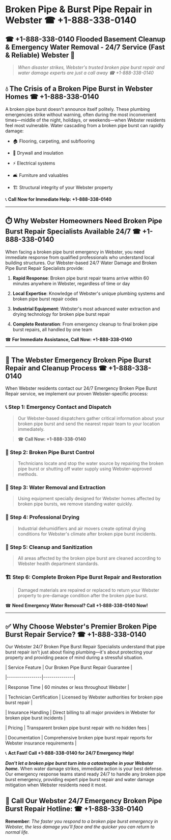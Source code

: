 # Broken Pipe & Burst Pipe Repair in Webster ☎ +1-888-338-0140  
## ☎ +1-888-338-0140 Flooded Basement Cleanup & Emergency Water Removal - 24/7 Service (Fast & Reliable) Webster 🚨  

> *When disaster strikes, Webster's trusted broken pipe burst repair and water damage experts are just a call away ☎ +1-888-338-0140*  

## 💧 The Crisis of a Broken Pipe Burst in Webster Homes ☎ +1-888-338-0140  

A broken pipe burst doesn't announce itself politely. These plumbing emergencies strike without warning, often during the most inconvenient times—middle of the night, holidays, or weekends—when Webster residents feel most vulnerable. Water cascading from a broken pipe burst can rapidly damage:  

* 🏠 Flooring, carpeting, and subflooring  
* 🧱 Drywall and insulation  
* ⚡ Electrical systems  
* 🛋️ Furniture and valuables  
* 🏗️ Structural integrity of your Webster property  

📞 **Call Now for Immediate Help: +1-888-338-0140**  

---  

## ⏱️ Why Webster Homeowners Need Broken Pipe Burst Repair Specialists Available 24/7 ☎ +1-888-338-0140  

When facing a broken pipe burst emergency in Webster, you need immediate response from qualified professionals who understand local building structures. Our Webster-based 24/7 Water Damage and Broken Pipe Burst Repair Specialists provide:  

1. **Rapid Response**: Broken pipe burst repair teams arrive within 60 minutes anywhere in Webster, regardless of time or day  
2. **Local Expertise**: Knowledge of Webster's unique plumbing systems and broken pipe burst repair codes  
3. **Industrial Equipment**: Webster's most advanced water extraction and drying technology for broken pipe burst repair  
4. **Complete Restoration**: From emergency cleanup to final broken pipe burst repairs, all handled by one team  

☎ **For Immediate Assistance, Call Now: +1-888-338-0140**  

---  

## 🔧 The Webster Emergency Broken Pipe Burst Repair and Cleanup Process ☎ +1-888-338-0140  

When Webster residents contact our 24/7 Emergency Broken Pipe Burst Repair service, we implement our proven Webster-specific process:  

### 📞 Step 1: Emergency Contact and Dispatch  
> Our Webster-based dispatchers gather critical information about your broken pipe burst and send the nearest repair team to your location immediately.  
> ☎ **Call Now: +1-888-338-0140**  

### 🚿 Step 2: Broken Pipe Burst Control  
> Technicians locate and stop the water source by repairing the broken pipe burst or shutting off water supply using Webster-approved methods.  

### 🌊 Step 3: Water Removal and Extraction  
> Using equipment specially designed for Webster homes affected by broken pipe bursts, we remove standing water quickly.  

### 💨 Step 4: Professional Drying  
> Industrial dehumidifiers and air movers create optimal drying conditions for Webster's climate after broken pipe burst incidents.  

### 🧼 Step 5: Cleanup and Sanitization  
> All areas affected by the broken pipe burst are cleaned according to Webster health department standards.  

### 🏗️ Step 6: Complete Broken Pipe Burst Repair and Restoration  
> Damaged materials are repaired or replaced to return your Webster property to pre-damage condition after the broken pipe burst.  

☎ **Need Emergency Water Removal? Call +1-888-338-0140 Now!**  

---  

## ✅ Why Choose Webster's Premier Broken Pipe Burst Repair Service? ☎ +1-888-338-0140  

Our Webster 24/7 Broken Pipe Burst Repair Specialists understand that pipe burst repair isn't just about fixing plumbing—it's about protecting your property and providing peace of mind during a stressful situation.  

| Service Feature | Our Broken Pipe Burst Repair Guarantee |  
|-----------------|---------------|  
| Response Time | 60 minutes or less throughout Webster |  
| Technician Certification | Licensed by Webster authorities for broken pipe burst repair |  
| Insurance Handling | Direct billing to all major providers in Webster for broken pipe burst incidents |  
| Pricing | Transparent broken pipe burst repair with no hidden fees |  
| Documentation | Comprehensive broken pipe burst repair reports for Webster insurance requirements |  

📞 **Act Fast! Call +1-888-338-0140 for 24/7 Emergency Help!**  

***Don't let a broken pipe burst turn into a catastrophe in your Webster home.*** When water damage strikes, immediate action is your best defense. Our emergency response teams stand ready 24/7 to handle any broken pipe burst emergency, providing expert pipe burst repair and water damage mitigation when Webster residents need it most.  

## 📱 Call Our Webster 24/7 Emergency Broken Pipe Burst Repair Hotline: ☎ +1-888-338-0140  

**Remember**: *The faster you respond to a broken pipe burst emergency in Webster, the less damage you'll face and the quicker you can return to normal life.*